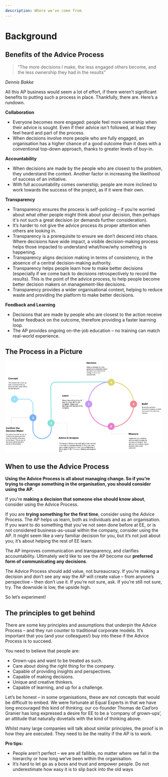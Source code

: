 ```yaml
---
description: Where we've come from
---
```


# Background

## Benefits of the Advice Process

> “The more decisions I make, the less engaged others become, and the less ownership they had in the results”

_Dennis Bakke_

All this AP business would seem a lot of effort, if there weren’t significant benefits to putting such a process in place. Thankfully, there are. Here’s a rundown.

**Collaboration**

* Everyone becomes more engaged: people feel more ownership when their advice is sought. Even if their advice isn't followed, at least they feel heard and part of the process.
* When decisions involve more people who are fully engaged, an organisation has a higher chance of a good outcome than it does with a conventional top-down approach, thanks to greater levels of buy-in.

**Accountability**

* When decisions are made by the people who are closest to the problem, they understand the context. Another factor in increasing the likelihood of success of an initiative.
* With full accountability comes ownership; people are more inclined to work towards the success of the project, as if it were their own. 

**Transparency**

* Transparency ensures the process is self-policing – if you’re worried about what other people might think about your decision, then perhaps it's not such a great decision \(or demands further consideration\). 
* It’s harder to not give the advice process its proper attention when others are looking in.
* Transparency is a prerequisite to ensure we don’t descend into chaos. Where decisions have wide impact, a visible decision-making process helps those impacted to understand what/how/why something is happening. 
* Transparency aligns decision making in terms of consistency, in the absence of a central decision-making authority.     
* Transparency helps people learn how to make better decisions \(especially if we come back to decisions retrospectively to record the results\). This is the point of the advice process, to help people become better decision makers on management-like decisions.
* Transparency provides a wider organisational context, helping to reduce waste and providing the platform to make better decisions.  

**Feedback and Learning**

* Decisions that are made by people who are closest to the action receive faster feedback on the outcome, therefore providing a faster learning loop. 
* The AP provides ongoing on-the-job education – no training can match real-world experience.

## The Process in a Picture

![](.gitbook/assets/0%20%281%29.png)

## When to use the Advice Process

**Using the Advice Process is all about managing change. So if you’re trying to change something in the organisation, you should consider using the AP.**

If you’re **making a decision that someone else should know about**, consider using the Advice Process.

If you are **trying something for the first time**, consider using the Advice Process. The AP helps us learn, both as individuals and as an organisation. If you want to do something that you’ve not seen done before at EE, or is not considered business-as-usual within the company, consider using the AP. It might seem like a very familiar decision for you, but it’s not just about you; it’s about helping the rest of EE learn.

The AP improves communication and transparency, and clarifies accountability. Ultimately we’d like to see the AP become our **preferred form of communicating any decisions**.

The Advice Process should add value, not bureaucracy. If you’re making a decision and don’t see any way the AP will create value – from anyone’s perspective – then don’t use it. If you’re not sure, ask. If you’re still not sure, try. The downside is low, the upside high.

So let’s experiment!

## The principles to get behind

There are some key principles and assumptions that underpin the Advice Process – and they run counter to traditional corporate models. It’s important that you \(and your colleagues!\) buy into these if the Advice Process is to succeed.

You need to believe that people are:

* Grown-ups and want to be treated as such.
* Care about doing the right thing for the company.
* Capable of providing insights and perspectives.
* Capable of making decisions.
* Unique and creative thinkers.
* Capable of learning, and up for a challenge.

Let’s be honest – in some organisations, these are not concepts that would be difficult to embed. We were fortunate at Equal Experts in that we have long encouraged this kind of thinking; our co-founder Thomas de Cad’oro Granier has long expressed a desire for EE to be a ‘company of grown-ups’, an attitude that naturally dovetails with the kind of thinking above.

Whilst many large companies will talk about similar principles, the proof is in how they are executed. They need to be the reality if the AP is to work.

**Pro tips:**

* People aren’t perfect – we are all fallible, no matter where we fall in the hierarchy or how long we’ve been within the organisation.
* It’s hard to let go as a boss and trust and empower people. Do not underestimate how easy it is to slip back into the old ways

